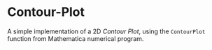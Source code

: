 # Contour-Plot

A simple implementation of a 2D *Contour Plot*, using the `ContourPlot` function from Mathematica numerical program.
